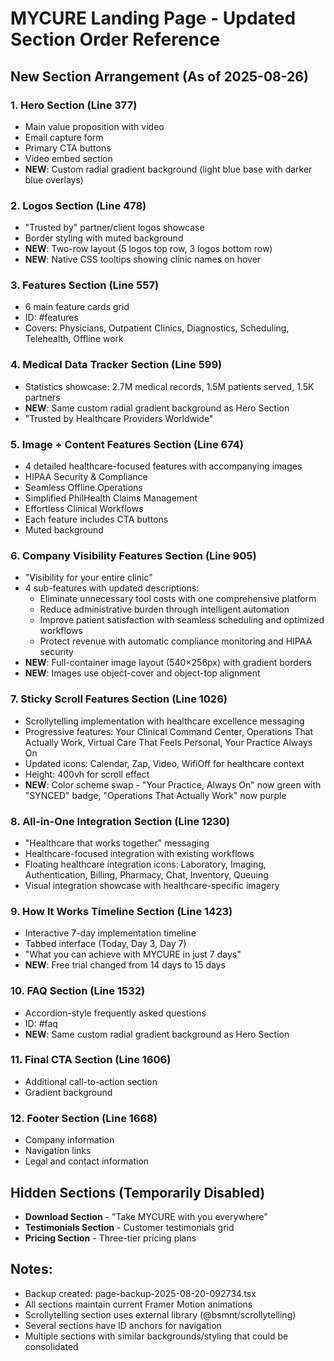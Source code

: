 # MYCURE Landing Page - Updated Section Order Reference

## New Section Arrangement (As of 2025-08-26)

### 1. Hero Section (Line 377)
- Main value proposition with video
- Email capture form
- Primary CTA buttons
- Video embed section
- **NEW**: Custom radial gradient background (light blue base with darker blue overlays)

### 2. Logos Section (Line 478) 
- "Trusted by" partner/client logos showcase
- Border styling with muted background
- **NEW**: Two-row layout (5 logos top row, 3 logos bottom row)
- **NEW**: Native CSS tooltips showing clinic names on hover

### 3. Features Section (Line 557)
- 6 main feature cards grid
- ID: #features
- Covers: Physicians, Outpatient Clinics, Diagnostics, Scheduling, Telehealth, Offline work

### 4. Medical Data Tracker Section (Line 599)
- Statistics showcase: 2.7M medical records, 1.5M patients served, 1.5K partners
- **NEW**: Same custom radial gradient background as Hero Section
- "Trusted by Healthcare Providers Worldwide"

### 5. Image + Content Features Section (Line 674)
- 4 detailed healthcare-focused features with accompanying images
- HIPAA Security & Compliance
- Seamless Offline Operations
- Simplified PhilHealth Claims Management
- Effortless Clinical Workflows
- Each feature includes CTA buttons
- Muted background

### 6. Company Visibility Features Section (Line 905)
- "Visibility for your entire clinic"
- 4 sub-features with updated descriptions:
  - Eliminate unnecessary tool costs with one comprehensive platform
  - Reduce administrative burden through intelligent automation
  - Improve patient satisfaction with seamless scheduling and optimized workflows
  - Protect revenue with automatic compliance monitoring and HIPAA security
- **NEW**: Full-container image layout (540×256px) with gradient borders
- **NEW**: Images use object-cover and object-top alignment

### 7. Sticky Scroll Features Section (Line 1026)
- Scrollytelling implementation with healthcare excellence messaging
- Progressive features: Your Clinical Command Center, Operations That Actually Work, Virtual Care That Feels Personal, Your Practice Always On
- Updated icons: Calendar, Zap, Video, WifiOff for healthcare context
- Height: 400vh for scroll effect
- **NEW**: Color scheme swap - "Your Practice, Always On" now green with "SYNCED" badge, "Operations That Actually Work" now purple

### 8. All-in-One Integration Section (Line 1230)
- "Healthcare that works together" messaging
- Healthcare-focused integration with existing workflows
- Floating healthcare integration icons: Laboratory, Imaging, Authentication, Billing, Pharmacy, Chat, Inventory, Queuing
- Visual integration showcase with healthcare-specific imagery

### 9. How It Works Timeline Section (Line 1423)
- Interactive 7-day implementation timeline
- Tabbed interface (Today, Day 3, Day 7)
- "What you can achieve with MYCURE in just 7 days"
- **NEW**: Free trial changed from 14 days to 15 days

### 10. FAQ Section (Line 1532)
- Accordion-style frequently asked questions
- ID: #faq
- **NEW**: Same custom radial gradient background as Hero Section

### 11. Final CTA Section (Line 1606)
- Additional call-to-action section
- Gradient background

### 12. Footer Section (Line 1668)
- Company information
- Navigation links
- Legal and contact information

## Hidden Sections (Temporarily Disabled)
- **Download Section** - "Take MYCURE with you everywhere"
- **Testimonials Section** - Customer testimonials grid  
- **Pricing Section** - Three-tier pricing plans

## Notes:
- Backup created: page-backup-2025-08-20-092734.tsx
- All sections maintain current Framer Motion animations
- Scrollytelling section uses external library (@bsmnt/scrollytelling)
- Several sections have ID anchors for navigation
- Multiple sections with similar backgrounds/styling that could be consolidated
